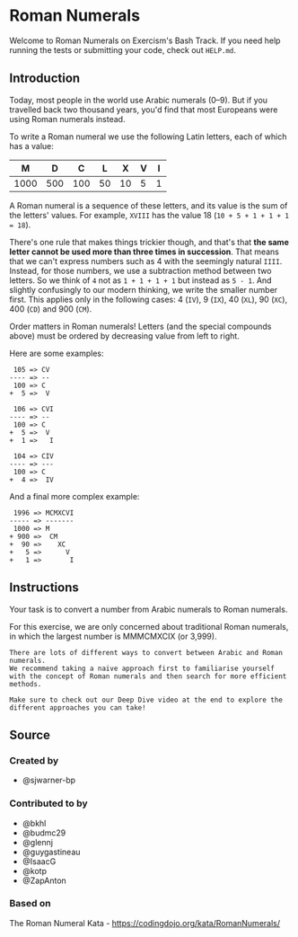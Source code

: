 # Roman Numerals

Welcome to Roman Numerals on Exercism's Bash Track.
If you need help running the tests or submitting your code, check out `HELP.md`.

## Introduction

Today, most people in the world use Arabic numerals (0–9).
But if you travelled back two thousand years, you'd find that most Europeans were using Roman numerals instead.

To write a Roman numeral we use the following Latin letters, each of which has a value:

| M    | D   | C   | L   | X   | V   | I   |
| ---- | --- | --- | --- | --- | --- | --- |
| 1000 | 500 | 100 | 50  | 10  | 5   | 1   |

A Roman numeral is a sequence of these letters, and its value is the sum of the letters' values.
For example, `XVIII` has the value 18 (`10 + 5 + 1 + 1 + 1 = 18`).

There's one rule that makes things trickier though, and that's that **the same letter cannot be used more than three times in succession**.
That means that we can't express numbers such as 4 with the seemingly natural `IIII`.
Instead, for those numbers, we use a subtraction method between two letters.
So we think of `4` not as `1 + 1 + 1 + 1` but instead as `5 - 1`.
And slightly confusingly to our modern thinking, we write the smaller number first.
This applies only in the following cases: 4 (`IV`), 9 (`IX`), 40 (`XL`), 90 (`XC`), 400 (`CD`) and 900 (`CM`).

Order matters in Roman numerals!
Letters (and the special compounds above) must be ordered by decreasing value from left to right.

Here are some examples:

```text
 105 => CV
---- => --
 100 => C
+  5 =>  V
```

```text
 106 => CVI
---- => --
 100 => C
+  5 =>  V
+  1 =>   I
```

```text
 104 => CIV
---- => ---
 100 => C
+  4 =>  IV
```

And a final more complex example:

```text
 1996 => MCMXCVI
----- => -------
 1000 => M
+ 900 =>  CM
+  90 =>    XC
+   5 =>      V
+   1 =>       I
```

## Instructions

Your task is to convert a number from Arabic numerals to Roman numerals.

For this exercise, we are only concerned about traditional Roman numerals, in which the largest number is MMMCMXCIX (or 3,999).

~~~~exercism/note
There are lots of different ways to convert between Arabic and Roman numerals.
We recommend taking a naive approach first to familiarise yourself with the concept of Roman numerals and then search for more efficient methods.

Make sure to check out our Deep Dive video at the end to explore the different approaches you can take!
~~~~

## Source

### Created by

- @sjwarner-bp

### Contributed to by

- @bkhl
- @budmc29
- @glennj
- @guygastineau
- @IsaacG
- @kotp
- @ZapAnton

### Based on

The Roman Numeral Kata - https://codingdojo.org/kata/RomanNumerals/